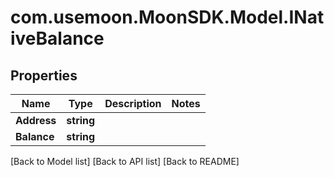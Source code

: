 # com.usemoon.MoonSDK.Model.INativeBalance

## Properties

| Name        | Type       | Description | Notes |
| ----------- | ---------- | ----------- | ----- |
| **Address** | **string** |             |       |
| **Balance** | **string** |             |       |

\[Back to Model list] \[Back to API list] \[Back to README]
